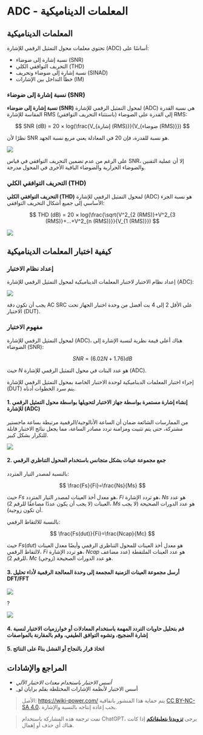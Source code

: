 # ADC - المعلمات الديناميكية

## المعلمات الديناميكية

تحتوي معلمات محول التمثيل الرقمي للإشارة (ADC) أساسًا على:

- نسبة إشارة إلى ضوضاء (SNR)
- التحريف التوافقي الكلي (THD)
- نسبة إشارة إلى ضوضاء وتحريف (SINAD)
- خطأ التداخل بين الإشارات (IM)

### نسبة إشارة إلى ضوضاء (SNR)

**نسبة إشارة إلى ضوضاء (SNR)** لمحول التمثيل الرقمي للإشارة (ADC) هي نسبة القدرة المقاسة للإشارة RMS (باستثناء التحريف التوافقي) إلى القدرة على الضوضاء RMS:

$$
SNR (dB) = 20 × log(\frac{V_{إشارة (RMS)}}{V_{ضوضاء (RMS)}})
$$

نظرًا لأن SNR هو نسبة للقدرة، فإن $20$ في المعادلة يعني مربع نسبة الجهد.

![](https://img.wiki-power.com/d/wiki-media/img/20221009221450.png)

على الرغم من عدم تضمين التحريف التوافقي في قياس SNR، إلا أن عملية التقنين والضوضاء الحرارية والضوضاء الباقية الأخرى في المحول مدرجة.

### التحريف التوافقي الكلي (THD)

**التحريف التوافقي الكلي (THD)** لمحول التمثيل الرقمي للإشارة (ADC) هو نسبة الجزء الأساسي إلى جميع أشكال التحريف التوافقي:

$$
THD (dB) = 20 × log(\frac{\sqrt{V^2_{2 (RMS)}+V^2_{3 (RMS)}+...+V^2_{n (RMS)}}}{V_{1 (RMS)}})
$$

![](https://img.wiki-power.com/d/wiki-media/img/20221009225800.png)

## كيفية اختبار المعلمات الديناميكية

### إعداد نظام الاختبار

إعداد نظام الاختبار لاختبار المعلمات الديناميكية لمحول التمثيل الرقمي للإشارة (ADC):

![](https://img.wiki-power.com/d/wiki-media/img/20221009230212.png)

يجب أن تكون دقة AC SRC على الأقل 2 إلى 4 بت أفضل من وحدة اختبار الجهاز تحت الاختبار (DUT).

### مفهوم الاختبار

لمحول التمثيل الرقمي للإشارة (ADC)، هناك أعلى قيمة نظرية لنسبة الإشارة إلى الضوضاء (SNR):

$$
SNR = (6.02N + 1.76) dB
$$

حيث $N$ هو عدد البتات في محول التمثيل الرقمي للإشارة (ADC).

إجراء اختبار المعلمات الديناميكية لوحدة الاختبار الخاصة بمحول التمثيل الرقمي للإشارة (DUT) يتم سرد الخطوات أدناه.

#### 1. إنشاء إشارة مستمرة بواسطة جهاز الاختبار لتحويلها بواسطة محول التمثيل الرقمي للإشارة (ADC)

من الممارسات الشائعة ضمان أن الساعة الأنالوجية/الرقمية مرتبطة بساعة ماجستير مشتركة، حتى يتم تثبيت ومزامنة تردد مصادر الساعة، مما يجعل نتائج الاختبار قابلة للتكرار بشكل كبير.

![](https://img.wiki-power.com/d/wiki-media/img/20221011122459.png)

#### 2. جمع مجموعة عينات بشكل متجانس باستخدام المحول التناظري الرقمي

بالنسبة لمصدر التيار المتردد:

$$
\frac{Fs}{Fi}=\frac{Ns}{Ms}
$$

حيث $Fs$ هو معدل أخذ العينات لمصدر التيار المتردد، $Fi$ هو تردد الإشارة، $Ns$ هو عدد العينات (لا يجب أن يكون عددًا مضاعفًا للرقم 2)، $Ms$ هو عدد الدورات الصحيحة (لا يجب أن تكون زوجية).

بالنسبة للالتقاط الرقمي:

$$
\frac{Fs(dut)}{Fi}=\frac{Ncap}{Mc}
$$

حيث $Fs(dut)$ هو معدل أخذ العينات للمحول التناظري الرقمي وأيضًا معدل العينات لالتقاط الرقمي، $Fi$ هو تردد الإشارة، $Ncap$ هو عدد العينات الملتقطة (عدد مضاعف للرقم 2)، $Mc$ هو عدد الدورات الصحيحة (زوجي).

#### 3. أرسل مجموعة العينات الزمنية المجمعة إلى وحدة المعالجة الرقمية لأداء تحليل DFT/FFT

![](https://img.wiki-power.com/d/wiki-media/img/20221011140834.png)

?

![](https://img.wiki-power.com/d/wiki-media/img/20221011140904.png)

#### 4. قم بتحليل حاويات التردد المهمة باستخدام المعادلات أو خوارزميات الاختبار لنسبة إشارة الضجيج، وتشوه التوافق الطيفي، وقم بالمقارنة بالمواصفات

#### 5. اتخاذ قرار بالنجاح أو الفشل بناءً على النتائج

## المراجع والإشادات

- _أسس الاختبار باستخدام معدات الاختبار الآلي_
- _أسس الاختبار لأنظمة الإشارات المختلطة بقلم برايان لو

> الأصل: <https://wiki-power.com/>
> يتم حماية هذا المنشور باتفاقية [CC BY-NC-SA 4.0](https://creativecommons.org/licenses/by/4.0/deed.en)، يجب إعادة إنتاجه بالنسبة والإشارة.

> تمت ترجمة هذه المشاركة باستخدام ChatGPT، يرجى [**تزويدنا بتعليقاتكم**](https://github.com/linyuxuanlin/Wiki_MkDocs/issues/new) إذا كانت هناك أي حذف أو إهمال.